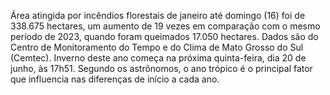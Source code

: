 Área atingida por incêndios florestais de janeiro até domingo (16) foi de 338.675 hectares, um aumento de 19 vezes em comparação com o mesmo período de 2023, quando foram queimados 17.050 hectares. Dados são do Centro de Monitoramento do Tempo e do Clima de Mato Grosso do Sul (Cemtec).
Inverno deste ano começa na próxima quinta-feira, dia 20 de junho, às 17h51. Segundo os astrônomos, o ano trópico é o principal fator que influencia nas diferenças de início a cada ano.     
